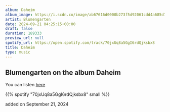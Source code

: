 ```yaml
---
album: Daheim
album_image: https://i.scdn.co/image/ab67616d0000b273f5d92061cdd4a685d78612a8
artist: Blumengarten
date: 2024-09-21 04:25:15+00:00
draft: false
duration: 189333
preview_url: null
spotify_url: https://open.spotify.com/track/70jxUq8a5GgI6rdQjksbx8
title: Daheim
type: music
---
```



## Blumengarten on the album Daheim

You can listen [here](https://open.spotify.com/track/70jxUq8a5GgI6rdQjksbx8)

{{% spotify "70jxUq8a5GgI6rdQjksbx8" small %}}

added on September 21, 2024